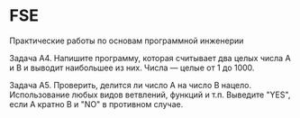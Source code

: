 # FSE
Практические работы по основам программной инженерии

Задача А4. Напишите программу, которая считывает два целых числа A и B и выводит наибольшее из них. Числа — целые от 1 до 1000.

Задача A5. Проверить, делится ли число A на число B нацело. Использование любых видов ветвлений, функций и т.п. Выведите "YES", если A кратно B и "NO" в противном случае.

